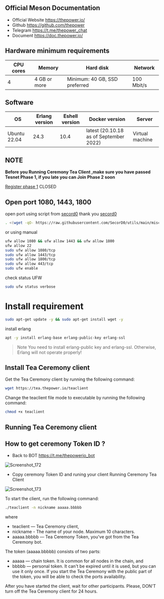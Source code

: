 
## Official Meson Documentation
* Official Website https://thepower.io/
* Github https://github.com/thepower
* Telegram https://t.me/thepower_chat
* Document https://doc.thepower.io/
 
## Hardware minimum requirements
<html>
<body>
<!--StartFragment-->

CPU cores | Memory | Hard disk | Network
-- | -- | -- | --
4 | 4 GB or more | Minimum: 40 GB, SSD preferred | 100 Mbit/s

<!--EndFragment-->
</body>
</html>

## Software 
<html>
<body>
<!--StartFragment-->

OS | Erlang version | Eshell version | Docker version | Server
-- | -- | -- | -- | --
Ubuntu 22.04 | 24.3 | 10.4 | latest (20.10.18 as of September 2022) | Virtual machine

<!--EndFragment-->
</body>
</html>

## NOTE
**Before you Running Ceremony Tea Client ,make sure you have passed Tesnet Phase 1, if you late you can Join Phase 2 soon**

[Register phase 1](https://github.com/fatalbar/Testnet-validator/blob/main/Deinfra%20Testnet/Register%20PHASE%201.md) CLOSED

## Open port 1080, 1443, 1800
open port using script from [secord0](https://github.com/SecorD0) thank you [secord0](https://github.com/SecorD0)
```bash
. <(wget -qO- https://raw.githubusercontent.com/SecorD0/utils/main/miscellaneous/ports_opening.sh) \1080 1443 1800 443
```
or using manual 
```bash
ufw allow 1080 && ufw allow 1443 && ufw allow 1800
ufw allow 22
sudo ufw allow 1080/tcp
sudo ufw allow 1443/tcp
sudo ufw allow 1800/tcp
sudo ufw allow 443/tcp
sudo ufw enable
```
check status UFW
```bash
sudo ufw status verbose
```
# Install requirement
```bash
sudo apt-get update -y && sudo apt-get install wget -y
```
install erlang
```bash
apt -y install erlang-base erlang-public-key erlang-ssl
```
> Note
> You need to install erlang-public key and erlang-ssl. Otherwise, Erlang will not operate properly!

## Install Tea Ceremony client
Get the Tea Ceremony client by running the following command:
```bash
wget https://tea.thepower.io/teaclient
```
Change the teaclient file mode to executable by running the following command:
```bash
chmod +x teaclient
```

## Running Tea Ceremony client
## How to get ceremony Token ID ?
* Back to BOT 
 https://t.me/thepowerio_bot

![Screenshot_172](https://user-images.githubusercontent.com/81378817/204104026-07253862-1149-4411-a3b0-00cd2ff82c7a.jpg)

* Copy ceremony Token ID and runing your client Running Ceremony Tea Client

![Screenshot_173](https://user-images.githubusercontent.com/81378817/204104073-5056a848-b3dd-4e01-877a-3d7168a3ef93.jpg)

To start the client, run the following command:
```bash
./teaclient -n nickname aaaaa.bbbbb
```
where

* teaclient — Tea Ceremony client,
* nickname - The name of your node. Maximum 10 characters.
* aaaaa.bbbbb — Tea Ceremony Token, you've got from the Tea Ceremony bot.

The token (aaaaa.bbbbb) consists of two parts:

* aaaaa — chain token. It is common for all nodes in the chain, and
* bbbbb — personal token. It can't be expired until it is used, but you can use it only once.
If you start the Tea Ceremony with the public part of the token, you will be able to check the ports availability.

After you have started the client, wait for other participants. Please, DON'T turn off the Tea Ceremony client for 24 hours.


